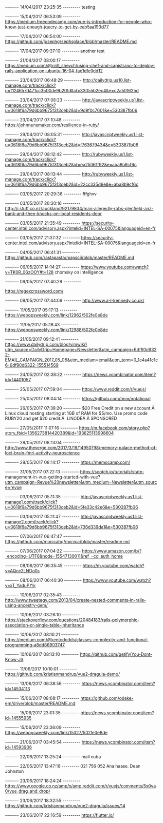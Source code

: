 
------- 14/04/2017 23:25:35 ---------
testing

------- 15/04/2017 06:53:09 ---------
https://medium.freecodecamp.com/vue-js-introduction-for-people-who-know-just-enough-jquery-to-get-by-eab5aa193d77

------- 17/04/2017 06:54:00 ---------
https://github.com/josephg/sephsplace/blob/master/README.md

------- 17/04/2017 09:37:10 ---------
another test

------- 21/04/2017 08:00:17 ---------
https://medium.com/@kirill_shevch/using-chef-and-capistrano-to-deploy-rails-application-on-ubuntu-16-04-fae1dfe0dd12

------- 23/04/2017 06:48:29 ---------
http://dailydrip.us10.list-manage.com/track/click?u=f124657d471cc3500de9b20fd&id=33055b2ec4&e=c2a50f625d

------- 23/04/2017 07:08:23 ---------
http://javascriptweekly.us1.list-manage.com/track/click?u=0618f6a79d6bb9675f313ceb2&id=9d8f0c7601&e=530387fb06

------- 23/04/2017 07:10:48 ---------
https://johnnunemaker.com/resilience-in-ruby/

------- 29/04/2017 08:05:31 ---------
http://javascriptweekly.us1.list-manage.com/track/click?u=0618f6a79d6bb9675f313ceb2&id=f763679434&e=530387fb06

------- 29/04/2017 08:12:42 ---------
http://rubyweekly.us1.list-manage.com/track/click?u=0618f6a79d6bb9675f313ceb2&id=ea25061f92&e=aba8b9cf6c

------- 29/04/2017 08:13:44 ---------
http://rubyweekly.us1.list-manage.com/track/click?u=0618f6a79d6bb9675f313ceb2&id=22cc335d9e&e=aba8b9cf6c

------- 03/05/2017 20:29:36 ---------
fffghvv

------- 03/05/2017 20:30:16 ---------
http://i.stuff.co.nz/auckland/92179834/man-allegedly-robs-glenfield-anz-bank-and-then-knocks-on-local-residents-door

------- 03/05/2017 21:35:49 ---------
https://security-center.intel.com/advisory.aspx?intelid=INTEL-SA-00075&languageid=en-fr

------- 03/05/2017 21:37:32 ---------
https://security-center.intel.com/advisory.aspx?intelid=INTEL-SA-00075&languageid=en-fr

------- 04/05/2017 06:41:31 ---------
https://github.com/rastapasta/mapscii/blob/master/README.md

------- 06/05/2017 14:14:27 ---------
https://www.youtube.com/watch?v=TK0R_06zOOY#t=128 chomsky on intelligence

------- 09/05/2017 07:40:28 ---------

https://regexcrossword.com/

------- 09/05/2017 07:44:09 ---------
http://www.a-l-kennedy.co.uk/

------- 11/05/2017 05:17:13 ---------
https://webopsweekly.com/link/12962/502fe0e8de

------- 11/05/2017 05:18:43 ---------
https://webopsweekly.com/link/12988/502fe0e8de

------- 21/05/2017 09:12:41 ---------
https://www.dailydrip.com/blog/vimwiki?utm_source=DailyDrip+Homepage+Newsletter&utm_campaign=6df90d6322-EMAIL_CAMPAIGN_2017_05_06&utm_medium=email&utm_term=0_1e4a41c1c6-6df90d6322-155514569

------- 24/05/2017 02:38:22 ---------
https://news.ycombinator.com/item?id=14401057

------- 25/05/2017 07:59:04 ---------
https://www.reddit.com/r/vuejs/

------- 25/05/2017 08:04:14 ---------
https://github.com/tmm/notational

------- 26/05/2017 07:39:20 ---------
$20 Free Credit on a new account.Â 
Linux cloud hosting starting at 1GB of RAM for $5/mo. Use promo code RUBY20 and get $20 credit.Â 
LINODEÂ Â SPONSORED



------- 27/05/2017 11:07:16 ---------
https://m.facebook.com/story.php?story_fbid=1356273814420389&id=193825113998604

------- 28/05/2017 08:13:04 ---------
http://www.theverge.com/2017/3/16/14950798/memory-palace-method-of-loci-brain-fmri-activity-neuroscience

------- 28/05/2017 08:14:17 ---------
https://memocamp.com/

------- 31/05/2017 07:22:13 ---------
https://scotch.io/tutorials/state-management-in-vue-getting-started-with-vue?utm_campaign=Revue%20newsletter&utm_medium=Newsletter&utm_source=revue

------- 03/06/2017 05:11:35 ---------
http://javascriptweekly.us1.list-manage1.com/track/click?u=0618f6a79d6bb9675f313ceb2&id=5fe33c42e6&e=530387fb06

------- 03/06/2017 05:11:47 ---------
http://javascriptweekly.us1.list-manage2.com/track/click?u=0618f6a79d6bb9675f313ceb2&id=736d339da1&e=530387fb06

------- 07/06/2017 06:47:47 ---------
https://github.com/monicahq/monica/blob/master/readme.md

------- 07/06/2017 07:04:22 ---------
https://www.amazon.com/b/?_encoding=UTF8&node=15547130011&ref_=cd_auth_home

------- 08/06/2017 06:35:45 ---------
https://m.youtube.com/watch?v=AQce2LNDo0s

------- 08/06/2017 06:40:30 ---------
https://www.youtube.com/watch?v=xT_YaduPYlk

------- 10/06/2017 02:35:43 ---------
http://www.tweetegy.com/2013/04/create-nested-comments-in-rails-using-ancestry-gem/

------- 10/06/2017 03:26:10 ---------
https://stackoverflow.com/questions/20484183/rails-polymorphic-association-or-single-table-inheritance

------- 10/06/2017 08:10:21 ---------
https://medium.com/@kentcdodds/classes-complexity-and-functional-programming-a8dd86903747

------- 10/06/2017 08:13:10 ---------
https://github.com/getify/You-Dont-Know-JS

------- 11/06/2017 10:10:01 ---------
https://github.com/kristianmandrup/vue2-dragula-demo/

------- 13/06/2017 06:38:56 ---------
https://news.ycombinator.com/item?id=14534113

------- 15/06/2017 08:08:17 ---------
https://github.com/odeke-em/drive/blob/master/README.md

------- 15/06/2017 23:01:35 ---------
https://news.ycombinator.com/item?id=14555935

------- 15/06/2017 23:36:09 ---------
https://webopsweekly.com/link/15027/502fe0e8de

------- 21/06/2017 03:45:54 ---------
https://news.ycombinator.com/item?id=14593906

------- 22/06/2017 13:25:24 ---------
mail cuba

------- 22/06/2017 13:47:16 ---------
021 756 052 Ana haase. Dean Johnston

------- 23/06/2017 18:24:24 ---------
https://www.google.co.nz/amp/s/amp.reddit.com/r/vuejs/comments/5x0va0/vue_drag_and_drop/

------- 23/06/2017 18:32:55 ---------
https://github.com/kristianmandrup/vue2-dragula/issues/14

------- 23/06/2017 22:16:59 ---------
https://flutter.io/
